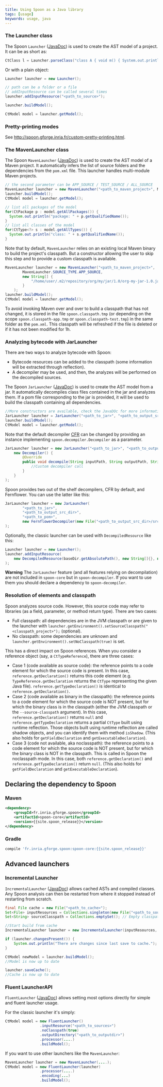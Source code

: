 ```yaml
---
title: Using Spoon as a Java library
tags: [usage]
keywords: usage, java
---
```


### The Launcher class

The Spoon `Launcher` ([JavaDoc](http://spoon.gforge.inria.fr/mvnsites/spoon-core/apidocs/spoon/Launcher.html)) is used to create the AST model of a project. It can be as short as:

```java
CtClass l = Launcher.parseClass("class A { void m() { System.out.println(\"yeah\");} }");
```

Or with a plain object:

```java
Launcher launcher = new Launcher();

// path can be a folder or a file
// addInputResource can be called several times
launcher.addInputResource("<path_to_source>"); 

launcher.buildModel();

CtModel model = launcher.getModel();
```

### Pretty-printing modes

See <http://spoon.gforge.inria.fr/custom-pretty-printing.html>.

### The MavenLauncher class

The Spoon `MavenLauncher` ([JavaDoc](http://spoon.gforge.inria.fr/mvnsites/spoon-core/apidocs/spoon/MavenLauncher.html)) is used to create the AST model of a Maven project.
It automatically infers the list of source folders and the dependencies from the `pom.xml` file.
This launcher handles multi-module Maven projects.

```java
// the second parameter can be APP_SOURCE / TEST_SOURCE / ALL_SOURCE
MavenLauncher launcher = new MavenLauncher("<path_to_maven_project>", MavenLauncher.SOURCE_TYPE.APP_SOURCE);
launcher.buildModel();
CtModel model = launcher.getModel();

// list all packages of the model
for(CtPackage p : model.getAllPackages()) {
  System.out.println("package: " + p.getQualifiedName());
}
// list all classes of the model
for(CtType<?> s : model.getAllTypes()) {
  System.out.println("class: " + s.getQualifiedName());
}

```

Note that by default, `MavenLauncher` relies on an existing local Maven binary to build the project's classpath. But a constructor allowing the user to skip this step and to provide a custom classpath is available.
```java
MavenLauncher launcher = new MavenLauncher("<path_to_maven_project>",
        MavenLauncher.SOURCE_TYPE.APP_SOURCE,
        new String[] {
            "/home/user/.m2/repository/org/my/jar/1.0/org-my-jar-1.0.jar"
        }
    );
launcher.buildModel();
CtModel model = launcher.getModel();
```
To avoid invoking Maven over and over to build a classpath that has not changed, it is stored in the file `spoon.classpath.tmp` (or depending on the scope `spoon.classpath-app.tmp` or `spoon.classpath-test.tmp`) in the same folder as the `pom.xml`. This classpath will be refreshed if the file is deleted or if it has not been modified for 1h.

### Analyzing bytecode with JarLauncher

There are two ways to analyze bytecode with Spoon:

 * Bytecode resources can be added to the classpath (some information will be extracted through reflection).
 * A decompiler may be used, and then, the analyzes will be performed on the decompiled sources.

The Spoon `JarLauncher` ([JavaDoc](https://github.com/INRIA/spoon/blob/master/spoon-decompiler/src/main/java/spoon/JarLauncher.java)) is used to create the AST model from a jar.
It automatically decompiles class files contained in the jar and analyzes them.
If a pom file corresponding to the jar is provided, it will be used to build the classpath containing all dependencies.

```java
//More constructors are available, check the JavaDOc for more information.
JarLauncher launcher = JarLauncher("<path_to_jar>", "<path_to_output_src_dir>", "<path_to_pom>");
launcher.buildModel();
CtModel model = launcher.getModel();
```

Note that the default decompiler [CFR](http://www.benf.org/other/cfr/) can be changed by providing an instance implementing `spoon.decompiler.Decompiler` as a parameter.

```java
JarLauncher launcher = new JarLauncher("<path_to_jar>", "<path_to_output_src_dir>", "<path_to_pom>",
    new Decompiler() {
        @Override
        public void decompile(String inputPath, String outputPath, String[] classpath) {
            //Custom decompiler call
        }
    }
);
```

Spoon provides two out of the shelf decompilers, CFR by default, and Fernflower. You can use the latter like this:

```java
JarLauncher launcher = new JarLauncher(
        "<path_to_jar>",
        "<path_to_output_src_dir>",
        "<path_to_pom>",
        new FernflowerDecompiler(new File("<path_to_output_src_dir>/src/main/java"))
);
```

Optionally, the classic launcher can be used with `DecompiledResource` like this:

```java
Launcher launcher = new Launcher();
launcher.addInputResource(
    new DecompiledResource(baseDir.getAbsolutePath(), new String[]{}, new CFRDecompiler(), pathToDecompiledRoot.getPath())
);
```

**Warning** The `JarLauncher` feature (and all features relying on decompilation) are not included in `spoon-core` but in `spoon-decompiler`. If you want to use them you should declare a dependency to `spoon-decompiler`.

### Resolution of elements and classpath

Spoon analyzes source code. However, this source code may refer to libraries (as a field, parameter, or method return type). There are two cases:

* Full classpath: all dependencies are in the JVM classpath or are given to the launcher with `launcher.getEnvironment().setSourceClasspath("<classpath_project>");` (optional).
* No classpath: some dependencies are unknown and `launcher.getEnvironment().setNoClasspath(true)` is set.

This has a direct impact on Spoon references.
When you consider a reference object (say, a `CtTypeReference`), there are three cases:

- Case 1 (code available as source code): the reference points to a code element for which the source code is present. In this case, `reference.getDeclaration()` returns this code element (e.g. `TypeReference.getDeclaration` returns the `CtType` representing the given Java file). `reference.getTypeDeclaration()` is identical to `reference.getDeclaration()`.
- Case 2 (code available as binary in the classpath): the reference points to a code element for which the source code is NOT present, but for which the binary class is in the classpath (either the JVM classpath or the `--source-classpath` argument). In this case, `reference.getDeclaration()` returns `null` and `reference.getTypeDeclaration` returns a partial `CtType` built using runtime reflection. Those objects built using runtime reflection are called shadow objects, and you can identify them with method `isShadow`. (This also holds for `getFieldDeclaration` and `getExecutableDeclaration`).
- Case 3 (code not available, aka noclasspath): the reference points to a code element for which the source code is NOT present, but for which the binary class is NOT in the classpath. This is called in Spoon the noclasspath mode. In this case, both `reference.getDeclaration()` and `reference.getTypeDeclaration()` return `null`. (This also holds for `getFieldDeclaration` and `getExecutableDeclaration`).


## Declaring the dependency to Spoon

### Maven

```xml
<dependency>
    <groupId>fr.inria.gforge.spoon</groupId>
    <artifactId>spoon-core</artifactId>
    <version>{{site.spoon_release}}</version>
</dependency>
```

### Gradle

```groovy
compile 'fr.inria.gforge.spoon:spoon-core:{{site.spoon_release}}'
```


## Advanced launchers

### Incremental Launcher

`IncrementalLauncher` ([JavaDoc](http://spoon.gforge.inria.fr/mvnsites/spoon-core/apidocs/spoon/IncrementalLauncher.html)) allows cached ASTs and compiled classes. Any Spoon analysis can then be restarted from where it stopped instead of restarting from scratch.

```java
final File cache = new File("<path_to_cache>");
Set<File> inputResources = Collections.singleton(new File("<path_to_sources>"));
Set<String> sourceClasspath = Collections.emptySet(); // Empty classpath

//Start build from cache
IncrementalLauncher launcher = new IncrementalLauncher(inputResources, sourceClasspath, cache);

if (launcher.changesPresent()) {
    System.out.println("There are changes since last save to cache.");
}

CtModel newModel = launcher.buildModel();
//Model is now up to date

launcher.saveCache();
//Cache is now up to date
```
### Fluent LauncherAPI

`FluentLauncher` ([JavaDoc](http://spoon.gforge.inria.fr/mvnsites/spoon-core/apidocs/spoon/FluentLauncher.html)) allows setting most options directly for simple and fluent launcher usage.

For the classic launcher it's simply:

```java
CtModel model = new FluentLauncher()
                .inputResource("<path_to_sources>")
                .noClasspath(true)
                .outputDirectory("<path_to_outputdir>")
                .processor(....)
                .buildModel();
```
If you want to use other launchers like the `MavenLauncher`:

```java
MavenLauncher launcher = new MavenLauncher(....);
CtModel model = new FluentLauncher(launcher)
                .processor(....)
                .encoding(...)
                .buildModel();
```
